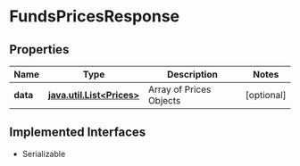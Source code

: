

# FundsPricesResponse


## Properties

Name | Type | Description | Notes
------------ | ------------- | ------------- | -------------
**data** | [**java.util.List&lt;Prices&gt;**](Prices.md) | Array of Prices Objects |  [optional]


## Implemented Interfaces

* Serializable



